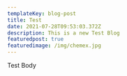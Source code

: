 ```yaml
---
templateKey: blog-post
title: Test
date: 2021-07-28T09:53:03.372Z
description: This is a new Test Blog
featuredpost: true
featuredimage: /img/chemex.jpg
---
```

Test Body